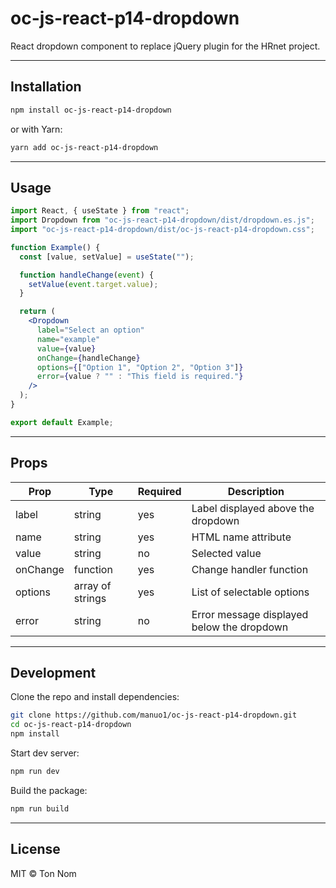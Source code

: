# oc-js-react-p14-dropdown

React dropdown component to replace jQuery plugin for the HRnet project.

---

## Installation

```bash
npm install oc-js-react-p14-dropdown
```

or with Yarn:

```bash
yarn add oc-js-react-p14-dropdown
```

---

## Usage

```jsx
import React, { useState } from "react";
import Dropdown from "oc-js-react-p14-dropdown/dist/dropdown.es.js";
import "oc-js-react-p14-dropdown/dist/oc-js-react-p14-dropdown.css";

function Example() {
  const [value, setValue] = useState("");

  function handleChange(event) {
    setValue(event.target.value);
  }

  return (
    <Dropdown
      label="Select an option"
      name="example"
      value={value}
      onChange={handleChange}
      options={["Option 1", "Option 2", "Option 3"]}
      error={value ? "" : "This field is required."}
    />
  );
}

export default Example;
```

---

## Props

| Prop     | Type             | Required | Description                                 |
| -------- | ---------------- | -------- | ------------------------------------------- |
| label    | string           | yes      | Label displayed above the dropdown          |
| name     | string           | yes      | HTML name attribute                         |
| value    | string           | no       | Selected value                              |
| onChange | function         | yes      | Change handler function                     |
| options  | array of strings | yes      | List of selectable options                  |
| error    | string           | no       | Error message displayed below the dropdown  |

---

## Development

Clone the repo and install dependencies:

```bash
git clone https://github.com/manuo1/oc-js-react-p14-dropdown.git
cd oc-js-react-p14-dropdown
npm install
```

Start dev server:

```bash
npm run dev
```

Build the package:

```bash
npm run build
```

---

## License

MIT © Ton Nom